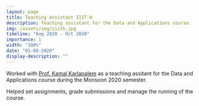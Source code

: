 ```yaml
---
layout: page
title: Teaching Assistant IIIT-H
description: Teaching assistant for the Data and Applications course.
img: /assets/img/iiith.jpg
timeline: "Aug 2020 - Oct 2020"
importance: 1
width: "100%"
date: "01-08-2020"
display-description: ""
---
```


Worked with [Prof. Kamal Karlapalem](https://www.iiit.ac.in/people/faculty/kamal/) as a teaching assitant for the Data and Applications course during the Monsoon 2020 semester.

Helped set assignments, grade submissions and manage the running of the course.


